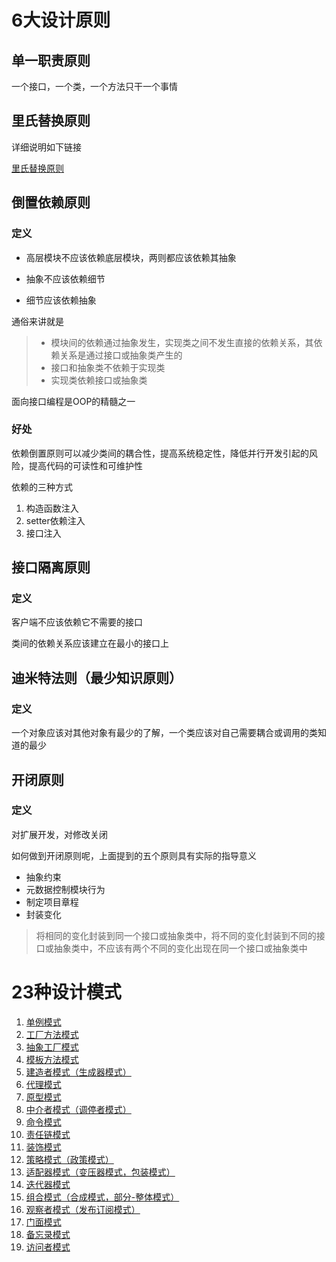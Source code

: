 # 6大设计原则
## 单一职责原则
一个接口，一个类，一个方法只干一个事情

## 里氏替换原则
详细说明如下链接

[里氏替换原则](https://weinh.github.io/design_patterns/docs/lsp)
## 倒置依赖原则
### 定义
* 高层模块不应该依赖底层模块，两则都应该依赖其抽象

* 抽象不应该依赖细节

* 细节应该依赖抽象

通俗来讲就是
>* 模块间的依赖通过抽象发生，实现类之间不发生直接的依赖关系，其依赖关系是通过接口或抽象类产生的
>* 接口和抽象类不依赖于实现类
>* 实现类依赖接口或抽象类

面向接口编程是OOP的精髓之一

### 好处
依赖倒置原则可以减少类间的耦合性，提高系统稳定性，降低并行开发引起的风险，提高代码的可读性和可维护性

依赖的三种方式
1. 构造函数注入
2. setter依赖注入
3. 接口注入

## 接口隔离原则
### 定义
客户端不应该依赖它不需要的接口

类间的依赖关系应该建立在最小的接口上

## 迪米特法则（最少知识原则）
### 定义
一个对象应该对其他对象有最少的了解，一个类应该对自己需要耦合或调用的类知道的最少

## 开闭原则
### 定义
对扩展开发，对修改关闭

如何做到开闭原则呢，上面提到的五个原则具有实际的指导意义
* 抽象约束
* 元数据控制模块行为
* 制定项目章程
* 封装变化
>将相同的变化封装到同一个接口或抽象类中，将不同的变化封装到不同的接口或抽象类中，不应该有两个不同的变化出现在同一个接口或抽象类中

# 23种设计模式
1. [单例模式](https://weinh.github.io/design_patterns/docs/singleton_pattern)
2. [工厂方法模式](https://weinh.github.io/design_patterns/docs/factory_method_pattern)
3. [抽象工厂模式](https://weinh.github.io/design_patterns/docs/abstract_factory_pattern)
4. [模板方法模式](https://weinh.github.io/design_patterns/docs/template_method_pattern)
5. [建造者模式（生成器模式）](https://weinh.github.io/design_patterns/docs/builder_pattern)
6. [代理模式](https://weinh.github.io/design_patterns/docs/proxy_pattern)
7. [原型模式](https://weinh.github.io/design_patterns/docs/prototype_pattern)
8. [中介者模式（调停者模式）](https://weinh.github.io/design_patterns/docs/mediator_pattern)
9. [命令模式](https://weinh.github.io/design_patterns/docs/command_pattern)
10. [责任链模式](https://weinh.github.io/design_patterns/docs/chain_responsibility_pattern)
11. [装饰模式](https://weinh.github.io/design_patterns/docs/decorator_pattern)
12. [策略模式（政策模式）](https://weinh.github.io/design_patterns/docs/strategy_pattern)
13. [适配器模式（变压器模式，包装模式）](https://weinh.github.io/design_patterns/docs/adapter_pattern)
14. [迭代器模式](https://weinh.github.io/design_patterns/docs/iterator_pattern)
15. [组合模式（合成模式，部分-整体模式）](https://weinh.github.io/design_patterns/docs/composite_pattern)
16. [观察者模式（发布订阅模式）](https://weinh.github.io/design_patterns/docs/observer_pattern)
17. [门面模式](https://weinh.github.io/design_patterns/docs/facade_pattern)
18. [备忘录模式](https://weinh.github.io/design_patterns/docs/memento_pattern)
19. [访问者模式](https://weinh.github.io/design_patterns/docs/visitor_pattern)